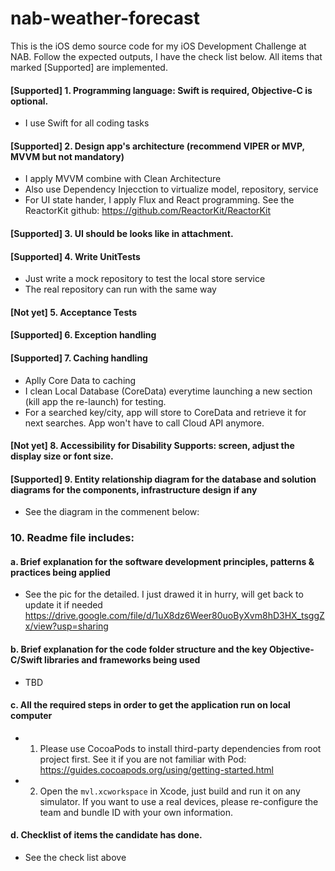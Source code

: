 # nab-weather-forecast
This is the iOS demo source code for my iOS Development Challenge at NAB. Follow the expected outputs, I have the check list below. All items that marked [Supported] are implemented. 

#### [Supported] 1. Programming language: Swift is required, Objective-C is optional.
  - I use Swift for all coding tasks
#### [Supported] 2. Design app's architecture (recommend VIPER or MVP, MVVM but not mandatory)
  - I apply MVVM combine with Clean Architecture
  - Also use Dependency Injecction to virtualize model, repository, service
  - For UI state hander, I apply Flux and React programming. See the ReactorKit github: https://github.com/ReactorKit/ReactorKit
#### [Supported] 3. UI should be looks like in attachment.
#### [Supported] 4. Write UnitTests
  - Just write a mock repository to test the local store service
  - The real repository can run with the same way
#### [Not yet] 5. Acceptance Tests
#### [Supported] 6. Exception handling
#### [Supported] 7. Caching handling
  - Aplly Core Data to caching
  - I clean Local Database (CoreData) everytime launching a new section (kill app the re-launch) for testing.
  - For a searched key/city, app will store to CoreData and retrieve it for next searches. App won't have to call Cloud API anymore.
#### [Not yet] 8. Accessibility for Disability Supports: screen, adjust the display size or font size.
#### [Supported] 9. Entity relationship diagram for the database and solution diagrams for the components, infrastructure design if any
  - See the diagram in the commenent below:


### 10. Readme file includes:
#### a. Brief explanation for the software development principles, patterns & practices being applied
  - See the pic for the detailed. I just drawed it in hurry, will get back to update it if needed
 https://drive.google.com/file/d/1uX8dz6Weer80uoByXvm8hD3HX_tsggZx/view?usp=sharing
 
#### b.  Brief explanation for the code folder structure and the key Objective-C/Swift libraries and frameworks being used
  - TBD
#### c.  All the required steps in order to get the application run on local computer
  - 1. Please use CocoaPods to install third-party dependencies from root project first. See it if you are not familiar with Pod: https://guides.cocoapods.org/using/getting-started.html
  - 2. Open the `mvl.xcworkspace` in Xcode, just build and run it on any simulator. If you want to use a real devices, please re-configure the team and bundle ID with your own information.
#### d.  Checklist of items the candidate has done.
  - See the check list above
